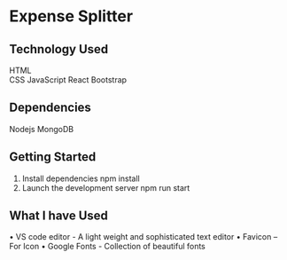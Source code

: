 # Expense Splitter

## Technology Used

HTML \
CSS 
JavaScript
React
Bootstrap

## Dependencies

Nodejs
MongoDB

## Getting Started

1.	Install dependencies
npm install
2.	Launch the development server
npm run start

## What I have Used
•	VS code editor - A light weight and sophisticated text editor
•	Favicon – For Icon 
•	Google Fonts - Collection of beautiful fonts


